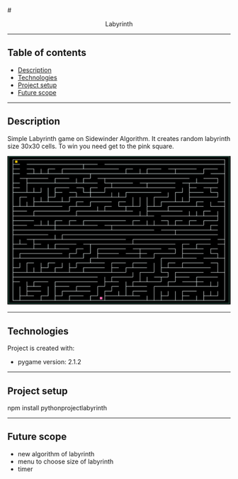 #<p align=center>Labyrinth</p>

---
## Table of contents

* [Description](#description)
* [Technologies](#technologies)
* [Project setup](#project-setup)
* [Future scope](#future-scope)
---
## Description

Simple Labyrinth game on Sidewinder Algorithm.
It creates random labyrinth size 30x30 cells.
To win you need get to the pink square.

![](example_labyrinth.png)

---
## Technologies

Project is created with:
* pygame version: 2.1.2
---
## Project setup
npm install pythonprojectlabyrinth

---
## Future scope
* new algorithm of labyrinth
* menu to choose size of labyrinth
* timer